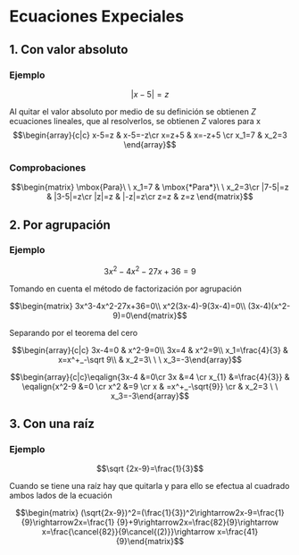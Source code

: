 # Ecuaciones Expeciales

## 1. Con valor absoluto

### Ejemplo

 $$|x-5|=z$$

Al quitar el valor absoluto por medio de su definición se obtienen $Z$ ecuaciones lineales, que al resolverlos, se obtienen $Z$ valores para x
 $$\begin{array}{c|c} x-5=z & x-5=-z\cr x=z+5 & x=-z+5 \cr x_1=7 & x_2=3 \end{array}$$

### Comprobaciones

 $$\begin{matrix} \mbox{Para}\ \ x_1=7 & \mbox{*Para*}\ \ x_2=3\cr |7-5|=z & |3-5|=z\cr |z|=z & |-z|=z\cr z=z & z=z \end{matrix}$$

## 2. Por agrupación

### Ejemplo

$$3x^2-4x^2-27x+36=9$$

Tomando en cuenta el método de factorización por agrupación

 $$\begin{matrix} 3x^3-4x^2-27x+36=0\\ x^2(3x-4)-9(3x-4)=0\\ (3x-4)(x^2-9)=0\end{matrix}$$

Separando por el teorema del cero

 $$\begin{array}{c|c} 3x-4=0 & x^2-9=0\\ 3x=4 & x^2=9\\ x_1=\frac{4}{3} & x=x^+_-\sqrt 9\\ & x_2=3\ \ \ x_3=-3\end{array}$$

$$\begin{array}{c|c}\eqalign{3x-4 &=0\cr 3x &=4 \cr x_{1} &=\frac{4}{3}} & \eqalign{x^2-9 &=0 \cr x^2 &=9 \cr x & =x^+_-\sqrt{9}} \cr & x_2=3 \ \ x_3=-3\end{array}$$

## 3. Con una raíz

### Ejemplo


 $$\sqrt {2x-9}=\frac{1}{3}$$

Cuando se tiene una raíz hay que quitarla y para ello se efectua al cuadrado ambos lados de la ecuación

 $$\begin{matrix} (\sqrt{2x-9})^2=(\frac{1}{3})^2\rightarrow2x-9=\frac{1}{9}\rightarrow2x=\frac{1} {9}+9\rightarrow2x=\frac{82}{9}\rightarrow x=\frac{\cancel{82}}{9\cancel{(2)}}\rightarrow x=\frac{41}{9}\end{matrix}$$